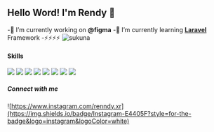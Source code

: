 ## Hello Word! I'm Rendy 👋

<!--
**rendyxrz/rendyxrz** is a ✨ _special_ ✨ repository because its `README.md` (this file) appears on your GitHub profile.

Here are some ideas to get you started:

- 🔭 I’m currently working on ...
- 🌱 I’m currently learning ...
- 👯 I’m looking to collaborate on ...
- 🤔 I’m looking for help with ...
- 💬 Ask me about ...
- 📫 How to reach me: ...
- 😄 Pronouns: ...
- ⚡ Fun fact: ...
-->

-🔭 I’m currently working on **@figma**
-🌱 I’m currently learning [**Laravel**](https://laravel.com) Framework
-⚡⚡⚡⚡
![sukuna](https://media3.giphy.com/media/v1.Y2lkPTc5MGI3NjExMHpqdjEwamFwNXY4cWNjZ290bzRiNjllNHF6Njk4cmx4ZnE1MnByaCZlcD12MV9pbnRlcm5hbF9naWZfYnlfaWQmY3Q9Zw/v7OFL1RGk1m4qTNsb2/giphy.gif)

#### Skills

<img src="https://img.shields.io/badge/Visual_Studio_Code-0078D4?style=for-the-badge&logo=visual%20studio%20code&logoColor=white" />
<img src="https://img.shields.io/badge/Visual_Studio_Code-0078D4?style=for-the-badge&logo=visual%20studio%20code&logoColor=white" />
<img src="https://img.shields.io/badge/MySQL-005C84?style=for-the-badge&logo=mysql&logoColor=white" />
<img src="https://img.shields.io/badge/Figma-F24E1E?style=for-the-badge&logo=figma&logoColor=white" />
<img src="https://img.shields.io/badge/Canva-%2300C4CC.svg?&style=for-the-badge&logo=Canva&logoColor=white" />
<img src="https://img.shields.io/badge/HTML5-E34F26?style=for-the-badge&logo=html5&logoColor=white" />
<img src="https://img.shields.io/badge/Node%20js-339933?style=for-the-badge&logo=nodedotjs&logoColor=white" />
<img src="https://img.shields.io/badge/PHP-777BB4?style=for-the-badge&logo=php&logoColor=white" />

##### Connect with me
![https://www.instagram.com/renndy.xr](https://img.shields.io/badge/Instagram-E4405F?style=for-the-badge&logo=instagram&logoColor=white)





